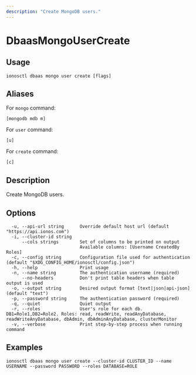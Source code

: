 ```yaml
---
description: "Create MongoDB users."
---
```


# DbaasMongoUserCreate

## Usage

```text
ionosctl dbaas mongo user create [flags]
```

## Aliases

For `mongo` command:

```text
[mongodb mdb m]
```

For `user` command:

```text
[u]
```

For `create` command:

```text
[c]
```

## Description

Create MongoDB users.

## Options

```text
  -u, --api-url string      Override default host url (default "https://api.ionos.com")
  -i, --cluster-id string   
      --cols strings        Set of columns to be printed on output 
                            Available columns: [Username CreatedBy Roles]
  -c, --config string       Configuration file used for authentication (default "$XDG_CONFIG_HOME/ionosctl/config.json")
  -h, --help                Print usage
  -n, --name string         The authentication username (required)
      --no-headers          Don't print table headers when table output is used
  -o, --output string       Desired output format [text|json|api-json] (default "text")
  -p, --password string     The authentication password (required)
  -q, --quiet               Quiet output
  -r, --roles               User's role for each db. DB1=Role1,DB2=Role2. Roles: read, readWrite, readAnyDatabase, readWriteAnyDatabase, dbAdmin, dbAdminAnyDatabase, clusterMonitor
  -v, --verbose             Print step-by-step process when running command
```

## Examples

```text
ionosctl dbaas mongo user create --cluster-id CLUSTER_ID --name USERNAME --password PASSWORD --roles DATABASE=ROLE
```

